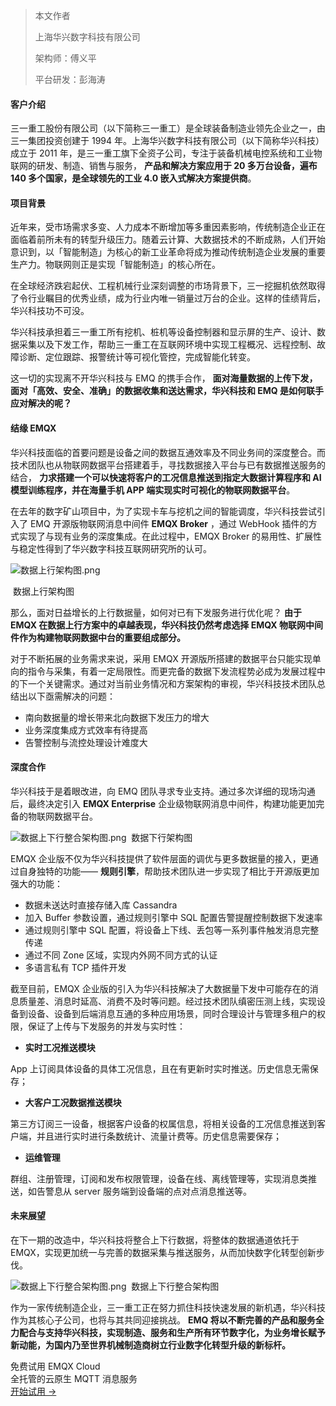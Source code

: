 > 本文作者 
>
> 上海华兴数字科技有限公司  
>
> 架构师：傅义平
>
> 平台研发：彭海涛



#### 客户介绍

三一重工股份有限公司（以下简称三一重工）是全球装备制造业领先企业之一，由三一集团投资创建于 1994 年。上海华兴数字科技有限公司（以下简称华兴科技）成立于 2011 年，是三一重工旗下全资子公司，专注于装备机械电控系统和工业物联网的研发、制造、销售与服务， **产品和解决方案应用于 20 多万台设备，遍布 140 多个国家，是全球领先的工业 4.0 嵌入式解决方案提供商**。



#### 项目背景

近年来，受市场需求多变、人力成本不断增加等多重因素影响，传统制造企业正在面临着前所未有的转型升级压力。随着云计算、大数据技术的不断成熟，人们开始意识到，以「智能制造」为核心的新工业革命将成为推动传统制造企业发展的重要生产力。物联网则正是实现「智能制造」的核心所在。

在全球经济跌宕起伏、工程机械行业深刻调整的市场背景下，三一挖掘机依然取得了令行业瞩目的优秀业绩，成为行业内唯一销量过万台的企业。这样的佳绩背后，华兴科技功不可没。

华兴科技承担着三一重工所有挖机、桩机等设备控制器和显示屏的生产、设计、数据采集以及下发工作，帮助三一重工在互联网环境中实现工程概况、远程控制、故障诊断、定位跟踪、报警统计等可视化管控，完成智能化转变。

这一切的实现离不开华兴科技与 EMQ 的携手合作， **面对海量数据的上传下发，面对「高效、安全、准确」的数据收集和送达需求，华兴科技和 EMQ 是如何联手应对解决的呢？**

 

#### 结缘 EMQX

华兴科技面临的首要问题是设备之间的数据互通效率及不同业务间的深度整合。而技术团队也从物联网数据平台搭建着手，寻找数据接入平台与已有数据推送服务的结合， **力求搭建一个可以快速将客户的工况信息推送到指定大数据计算程序和 AI 模型训练程序，并在海量手机 APP 端实现实时可视化的物联网数据平台**。

在去年的数字矿山项目中，为了实现卡车与挖机之间的智能调度，华兴科技尝试引入了 EMQ 开源版物联网消息中间件 **EMQX Broker** ，通过 WebHook 插件的方式实现了与现有业务的深度集成。在此过程中，EMQX Broker 的易用性、扩展性与稳定性得到了华兴数字科技互联网研究所的认可。

![数据上行架构图.png](https://assets.emqx.com/images/302199258e1bea8b48f847daeab0afbb.png)

​                                                                                   数据上行架构图



那么，面对日益增长的上行数据量，如何对已有下发服务进行优化呢？ **由于 EMQX 在数据上行方案中的卓越表现，华兴科技仍然考虑选择 EMQX 物联网中间件作为构建物联网数据中台的重要组成部分。**

对于不断拓展的业务需求来说，采用 EMQX 开源版所搭建的数据平台只能实现单向的指令与采集，有着一定局限性。而更完备的数据下发流程势必成为发展过程中的下一个关键需求。通过对当前业务情况和方案架构的审视，华兴科技技术团队总结出以下亟需解决的问题：

- 南向数据量的增长带来北向数据下发压力的增大
- 业务深度集成方式效率有待提高
- 告警控制与流控处理设计难度大



#### 深度合作

华兴科技于是着眼改进，向 EMQ 团队寻求专业支持。通过多次详细的现场沟通后，最终决定引入 **EMQX Enterprise** 企业级物联网消息中间件，构建功能更加完备的物联网数据平台。



![数据上下行整合架构图.png](https://assets.emqx.com/images/836e41f965ca1f76a0e82d939defa8e5.png)
​                                                                                        数据下行架构图

EMQX 企业版不仅为华兴科技提供了软件层面的调优与更多数据量的接入，更通过自身独特的功能—— **规则引擎**，帮助技术团队进一步实现了相比于开源版更加强大的功能：

- 数据未送达时直接存储入库 Cassandra
- 加入 Buffer 参数设置，通过规则引擎中 SQL 配置告警提醒控制数据下发速率
- 通过规则引擎中 SQL 配置，将设备上下线、丢包等一系列事件触发消息完整传递
- 通过不同 Zone 区域，实现内外网不同方式的认证
- 多语言私有 TCP 插件开发

截至目前，EMQX 企业版的引入为华兴科技解决了大数据量下发中可能存在的消息质量差、消息时延高、消费不及时等问题。经过技术团队缜密压测上线，实现设备到设备、设备到后端消息互通的多种应用场景，同时合理设计与管理多租户的权限，保证了上传与下发服务的并发与实时性：

- **实时工况推送模块**

App 上订阅具体设备的具体工况信息，且在有更新时实时推送。历史信息无需保存；

- **大客户工况数据推送模块**

第三方订阅三一设备，根据客户设备的权属信息，将相关设备的工况信息推送到客户端，并且进行实时进行条数统计、流量计费等。历史信息需要保存；

- **运维管理**

群组、注册管理，订阅和发布权限管理，设备在线、离线管理等，实现消息类推送，如告警息从 server 服务端到设备端的点对点消息推送等。

 

#### 未来展望

在下一期的改造中，华兴科技将整合上下行数据，将整体的数据通道依托于 EMQX，实现更加统一与完善的数据采集与推送服务，从而加快数字化转型创新步伐。

![数据上下行整合架构图.png](https://assets.emqx.com/images/d7e92a28099694404bb0309ba74c013e.png)
​                                                                                 数据上下行整合架构图

 

作为一家传统制造企业，三一重工正在努力抓住科技快速发展的新机遇，华兴科技作为其核心子公司，也将与其共同迎接挑战。 **EMQ 将以不断完善的产品和服务全力配合与支持华兴科技，实现制造、服务和生产所有环节数字化，为业务增长赋予新动能，为国内乃至世界机械制造商树立行业数字化转型升级的新标杆。**


<section class="promotion">
    <div>
        免费试用 EMQX Cloud
        <div class="is-size-14 is-text-normal has-text-weight-normal">全托管的云原生 MQTT 消息服务</div>
    </div>
    <a href="https://accounts-zh.emqx.com/signup?continue=https://cloud.emqx.com/console/deployments/0?oper=new" class="button is-gradient px-5">开始试用 →</a >
</section>
